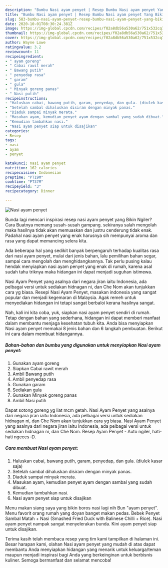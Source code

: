 ```yaml
---
description: "Bumbu Nasi ayam penyet | Resep Bumbu Nasi ayam penyet Yang Bikin Ngiler"
title: "Bumbu Nasi ayam penyet | Resep Bumbu Nasi ayam penyet Yang Bikin Ngiler"
slug: 583-bumbu-nasi-ayam-penyet-resep-bumbu-nasi-ayam-penyet-yang-bikin-ngiler
date: 2020-10-01T08:30:24.381Z
image: https://img-global.cpcdn.com/recipes/f02a8db56a530a62/751x532cq70/nasi-ayam-penyet-foto-resep-utama.jpg
thumbnail: https://img-global.cpcdn.com/recipes/f02a8db56a530a62/751x532cq70/nasi-ayam-penyet-foto-resep-utama.jpg
cover: https://img-global.cpcdn.com/recipes/f02a8db56a530a62/751x532cq70/nasi-ayam-penyet-foto-resep-utama.jpg
author: Wayne Lowe
ratingvalue: 3.2
reviewcount: 11
recipeingredient:
- " ayam goreng"
- " Cabai rawit merah"
- " Bawang putih"
- " penyedap rasa"
- " garam"
- " gula"
- " Minyak goreng panas"
- " Nasi putih"
recipeinstructions:
- "Haluskan cabai, bawang putih, garam, penyedap, dan gula. (diulek kasar saja)"
- "Setelah sambal dihaluskan disiram dengan minyak panas."
- "Diaduk sampai minyak merata."
- "Masukan ayam, kemudian penyet ayam dengan sambal yang sudah dibuat."
- "Kemudian tambahkan nasi."
- "Nasi ayam penyet siap untuk disajikan"
categories:
- Resep
tags:
- nasi
- ayam
- penyet

katakunci: nasi ayam penyet 
nutrition: 162 calories
recipecuisine: Indonesian
preptime: "PT19M"
cooktime: "PT37M"
recipeyield: "3"
recipecategory: Dinner

---
```



![Nasi ayam penyet](https://img-global.cpcdn.com/recipes/f02a8db56a530a62/751x532cq70/nasi-ayam-penyet-foto-resep-utama.jpg)

Bunda lagi mencari inspirasi resep nasi ayam penyet yang Bikin Ngiler? Cara Buatnya memang susah-susah gampang. sekiranya salah mengolah maka hasilnya tidak akan memuaskan dan justru cenderung tidak enak. Padahal nasi ayam penyet yang enak harusnya sih mempunyai aroma dan rasa yang dapat memancing selera kita.

Ada beberapa hal yang sedikit banyak berpengaruh terhadap kualitas rasa dari nasi ayam penyet, mulai dari jenis bahan, lalu pemilihan bahan segar, sampai cara mengolah dan menghidangkannya. Tak perlu pusing kalau hendak menyiapkan nasi ayam penyet yang enak di rumah, karena asal sudah tahu triknya maka hidangan ini dapat menjadi suguhan istimewa.

Nasi Ayam Penyet yang asalnya dari negara jiran iaitu Indonesia, ada pelbagai versi untuk sediakan hidnagan ni, dan Che Nom akan tunjukkan cara yg biasa. Resepi Nasi Ayam Penyet, masakan indonesia yang sangat popular dan menjadi kegemaran di Malaysia. Agak remeh untuk menyediakan hidangan ini tetapi sangat berbaloi kerana hasilnya sangat.


Nah, kali ini kita coba, yuk, siapkan nasi ayam penyet sendiri di rumah. Tetap dengan bahan yang sederhana, hidangan ini dapat memberi manfaat dalam membantu menjaga kesehatan tubuh kita. Anda bisa menyiapkan Nasi ayam penyet memakai 8 jenis bahan dan 6 langkah pembuatan. Berikut ini cara dalam membuat hidangannya.

<!--inarticleads1-->

##### Bahan-bahan dan bumbu yang digunakan untuk menyiapkan Nasi ayam penyet:

1. Gunakan  ayam goreng
1. Siapkan  Cabai rawit merah
1. Ambil  Bawang putih
1. Ambil  penyedap rasa
1. Gunakan  garam
1. Sediakan  gula
1. Gunakan  Minyak goreng panas
1. Ambil  Nasi putih


Dapat sotong goreng yg liat mcm getah. Nasi Ayam Penyet yang asalnya dari negara jiran iaitu Indonesia, ada pelbagai versi untuk sediakan hidnagan ni, dan Che Nom akan tunjukkan cara yg biasa. Nasi Ayam Penyet yang asalnya dari negara jiran iaitu Indonesia, ada pelbagai versi untuk sediakan hidnagan ni, dan Che Nom. Resep Ayam Penyet - Auto ngiler, hati-hati ngeces :D. 

<!--inarticleads2-->

##### Cara membuat Nasi ayam penyet:

1. Haluskan cabai, bawang putih, garam, penyedap, dan gula. (diulek kasar saja)
1. Setelah sambal dihaluskan disiram dengan minyak panas.
1. Diaduk sampai minyak merata.
1. Masukan ayam, kemudian penyet ayam dengan sambal yang sudah dibuat.
1. Kemudian tambahkan nasi.
1. Nasi ayam penyet siap untuk disajikan


Menu makan siang saya yang bikin boros nasi lagi nih Bun &#34;ayam penyet&#34;. Menu favorit orang rumah yang doyan banget makan pedas. Bebek Penyet Sambal Matah + Nasi (Smashed Fried Duck with Balinese Chilli + Rice). Nasi ayam penyet nampak sangat menyelerakan bunda. Kini ayam penyet siap untuk disajikan. 

Terima kasih telah membaca resep yang tim kami tampilkan di halaman ini. Besar harapan kami, olahan Nasi ayam penyet yang mudah di atas dapat membantu Anda menyiapkan hidangan yang menarik untuk keluarga/teman maupun menjadi inspirasi bagi Anda yang berkeinginan untuk berbisnis kuliner. Semoga bermanfaat dan selamat mencoba!

